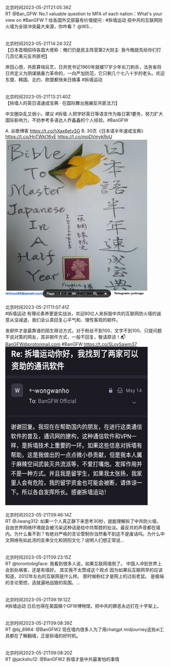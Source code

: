 北京时间2023-05-21T21:05:36Z<br>RT @Ban_GFW: No.1 valuable question to MFA of each nation：What's your view on #BanGFW ? 
给各国外交部最有价值提问 :  #拆墙运动 视中共的互联网防火墙为全球冲突最大来源，你咋看？
@WS…<br><br><br>北京时间2023-05-21T14:24:32Z<br>【日本首相招待各国大佬称：俺们仍是民主阵营第2大财主· 我今晚就先给你们打几百亿美元反共匪吧】

岸田心想，共匪算啥玩艺，日共党书记1960年就被17岁少年长刀刺杀，法务省将日共定义为阴谋搞暴力革命的，一向严加防范，它只剩几个七八十岁的老头。欢迎东盟、韩国、北约、欧盟都快来日搞事  #拆墙运动<br><br><br>北京时间2023-05-21T13:21:40Z<br>【拆墙人的英日语速成宝典 · 在国际舞台施展反共匪法力】  

中文圈杂乱又弱小，建议 #拆墙 人把学好英日等语言作为每日第1要务，努力扩大国际影响力，不妨参考多语达人乔鑫鑫的个人经验。#BanGFW   

A. 谷歌博客 https://t.co/hXax6etvSG
B. 30页《日本语半年速成宝典》
https://t.co/HnTWkt16yE https://t.co/moDVmykRoU<br><img src='/temp/image/2023/u-Month-5/1660153866179198977_0.jpg' width='450' height='500'><br><br>北京时间2023-05-21T11:07:41Z<br>#拆墙运动 有理论素养更是实战派，欢迎80亿人来拆毁中共的互联网防火墙的诚意从没减退，我们会认真回复心平气和、理性客观的邮件。

发邮件才是最靠谱的陌生拜访方式，对于粉丝不到100、文字不到100、只提问题不说对策的网友，其非邮件方式，一般不回复，敬请原谅！📬BanGFW@protonmail.com
#BanGFW https://t.co/SLoySawm37<br><img src='/temp/image/2023/u-Month-5/1660120149129859077_0.jpg' width='450' height='500'><br><br>北京时间2023-05-21T09:46:14Z<br>RT @Jwang312: 如果一个人真正静下来思考30秒，就能理解拆了中共防火墙，自由世界网络环境就会被污染这种话是给中共帮腔的扯淡。最反共的声音都在墙内。为什么看不到？有绝对严格的言论管制你当然看不到这不是废话吗。为什么中文网络有如此浓的反串文化和阴阳文化？说明人们想正常说…<br><br><br>北京时间2023-05-21T09:23:15Z<br>RT @torontobigface: 我看到很多人说，如果互联网墙倒了。
中国人冲到世界上会到处祸害，还是有墙好。
其实我不太赞成这个观点
因为如果玩互联网早的应该知道，2012年左右的互联网是什么样。
那时候粉红才是网上的过街老鼠。
是极端的言论管控，造就遍地战狼的氛围。…<br><br><br>北京时间2023-05-21T09:19:12Z<br>#拆墙运动 日后也得在美国搞个GFW博物馆，把中共的罪恶永远钉在十字架上。<br><br><br>北京时间2023-05-21T09:08:39Z<br>RT @bj_8964: @BanGFW2 现在墙内很多人为了用chatgpt midjourney这些ai工具都在了解翻墙，正是拆墙的好时机。<br><br><br>北京时间2023-05-21T09:08:20Z<br>RT @jackshu12: @BanGFW2 拆墙才是中共最害怕的事情<br><br><br>